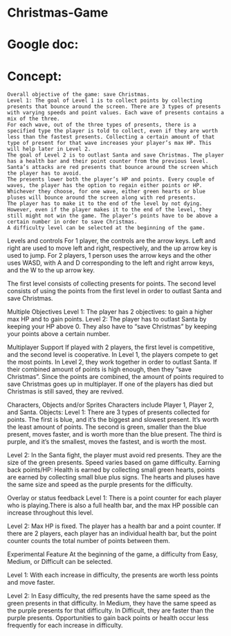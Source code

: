 # Christmas-Game

# Google doc:
# Concept:
	Overall objective of the game: save Christmas.
	Level 1: The goal of Level 1 is to collect points by collecting presents that bounce around the screen. There are 3 types of presents with varying speeds and point values. Each wave of presents contains a mix of the three.
	For each wave, out of the three types of presents, there is a specified type the player is told to collect, even if they are worth less than the fastest presents. Collecting a certain amount of that type of present for that wave increases your player’s max HP. This will help later in Level 2.
	The goal of Level 2 is to outlast Santa and save Christmas. The player has a health bar and their point counter from the previous level. Santa’s attacks are red presents that bounce around the screen which the player has to avoid.
	The presents lower both the player’s HP and points. Every couple of waves, the player has the option to regain either points or HP. Whichever they choose, for one wave, either green hearts or blue pluses will bounce around the screen along with red presents.
	The player has to make it to the end of the level by not dying. However, even if the player makes it to the end of the level, they still might not win the game. The player’s points have to be above a certain number in order to save Christmas.
	A difficulty level can be selected at the beginning of the game.

Levels and controls
For 1 player, the controls are the arrow keys. Left and right are used to move left and right, respectively, and the up arrow key is used to jump.
For 2 players, 1 person uses the arrow keys and the other uses WASD, with A and D corresponding to the left and right arrow keys, and the W to the up arrow key.

The first level consists of collecting presents for points.
The second level consists of using the points from the first level in order to outlast Santa and save Christmas. 

Multiple Objectives 
Level 1: The player has 2 objectives: to gain a higher max HP and to gain points.
Level 2: The player has to outlast Santa by keeping your HP above 0. They also have to “save Christmas” by keeping your points above a certain number. 

Multiplayer Support
If played with 2 players, the first level is competitive, and the second level is cooperative.
In Level 1, the players compete to get the most points. In Level 2, they work together in order to outlast Santa. If their combined amount of points is high enough, then they “save Christmas”. Since the points are combined, the amount of points required to save Christmas goes up in multiplayer. If one of the players has died but Christmas is still saved, they are revived.

Characters, Objects and/or Sprites
Characters include Player 1, Player 2, and Santa.
Objects:
Level 1: There are 3 types of presents collected for points. The first is blue, and it’s the biggest and slowest present. It’s worth the least amount of points.
The second is green, smaller than the blue present, moves faster, and is worth more than the blue present.
The third is purple, and it’s the smallest, moves the fastest, and is worth the most.

Level 2: In the Santa fight, the player must avoid red presents. They are the size of the green presents. Speed varies based on game difficulty. 
Earning back points/HP:
Health is earned by collecting small green hearts, points are earned by collecting small blue plus signs. The hearts and pluses have the same size and speed as the purple presents for the difficulty.

Overlay or status feedback
Level 1: There is a point counter for each player who is playing.There is also a full health bar, and the max HP possible can increase throughout this level.

Level 2: Max HP is fixed. The player has a health bar and a point counter. If there are 2 players, each player has an individual health bar, but the point counter counts the total number of points between them.

Experimental Feature 
At the beginning of the game, a difficulty from Easy, Medium, or Difficult can be selected.

Level 1: With each increase in difficulty, the presents are worth less points and move faster.

Level 2: In Easy difficulty, the red presents have the same speed as the green presents in that difficulty. In Medium, they have the same speed as the purple presents for that difficulty. In Difficult, they are faster than the purple presents.
Opportunities to gain back points or health occur less frequently for each increase in difficulty.
